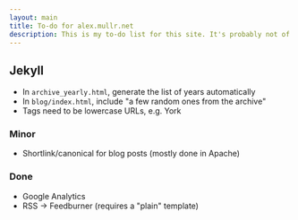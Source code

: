 ```yaml
---
layout: main
title: To-do for alex.mullr.net
description: This is my to-do list for this site. It's probably not of interest to you.
---
```


## Jekyll ##

- In `archive_yearly.html`, generate the list of years automatically
- In `blog/index.html`, include "a few random ones from the archive"
- Tags need to be lowercase URLs, e.g. York

### Minor ###

- Shortlink/canonical for blog posts (mostly done in Apache)

### Done ###

- Google Analytics
- RSS -> Feedburner (requires a "plain" template)

